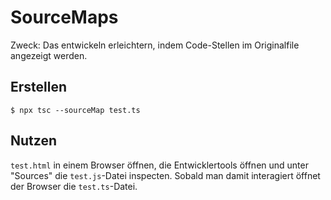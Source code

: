 # SourceMaps

Zweck: Das entwickeln erleichtern, indem Code-Stellen im Originalfile angezeigt werden.

## Erstellen
`$ npx tsc --sourceMap test.ts`

## Nutzen
`test.html` in einem Browser öffnen, die Entwicklertools öffnen und unter "Sources" die `test.js`-Datei inspecten. Sobald man damit interagiert öffnet der Browser die `test.ts`-Datei.
